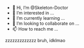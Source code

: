 - 👋 Hi, I’m @Skeleton-Doctor
- 👀 I’m interested in ...
- 🌱 I’m currently learning ...
- 💞️ I’m looking to collaborate on ...
- 📫 How to reach me ...

<!---
Skeleton-Doctor/Skeleton-Doctor is a ✨ special ✨ repository because its `README.md` (this file) appears on your GitHub profile.
You can click the Preview link to take a look at your changes.
--->

zzzzzzzzzzzzz bruh, idklmao
